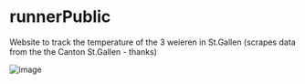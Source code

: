 # runnerPublic

Website to track the temperature of the 3 weieren in St.Gallen
(scrapes data from the the Canton St.Gallen - thanks)

![image](https://github.com/user-attachments/assets/7d3d8d7a-2366-4fcb-b16b-8fdf62b7ccd1)
